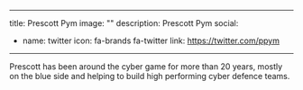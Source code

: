 
---
title: Prescott Pym
image: ""
description: Prescott Pym
social:

  - name: twitter
    icon: fa-brands fa-twitter
    link: https://twitter.com/ppym

---

Prescott has been around the cyber game for more than 20 years, mostly on the blue side and helping to build high performing cyber defence teams. 